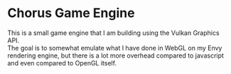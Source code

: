 # Chorus Game Engine
This is a small game engine that I am building using the Vulkan Graphics API.  
The goal is to somewhat emulate what I have done in WebGL on my Envy rendering engine, but there is a lot more overhead compared to javascript and even compared to OpenGL itself.  
